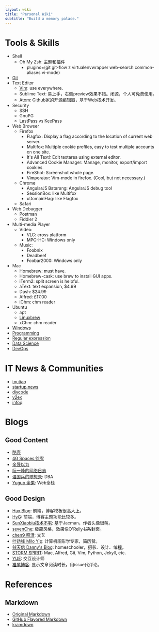 ```yaml
---
layout: wiki
title: "Personal Wiki"
subtitle: "Build a memory palace."
---
```


# Tools & Skills

* Shell
    * Oh My Zsh: 主题和插件
        * plugins=(git git-flow z virtualenvwrapper web-search common-aliases vi-mode)
* [Git](git/)
* Text Editor
    * [Vim](vim/): use everywhere.
    * Sublime Text: 易上手，右侧preview效果不错。闭源，个人可免费使用。
    * [Atom](https://atom.io/): Github家的开源编辑器，基于Web技术开发。
* Security
    * SSH
    * GnuPG
    * LastPass vs KeePass
* Web Browser
    * Firefox
        * Flagfox: Display a flag according to the location of current web server.
        * Multifox: Multiple cookie profiles, easy to test multiple accounts on one site.
        * It's All Text!: Edit textarea using external editor.
        * Advanced Cookie Manager: Manage, monitor, export/import cookies.
        * FireShot: Screenshot whole page.
        * ~~Vimperator~~: Vim-mode in firefox. (Cool, but not necessary.)
    * Chrome
        * AngularJS Batarang: AngularJS debug tool
        * SessionBox: like Multifox
        * uDomainFlag: like Flagfox
    * Safari
* Web Debugger
    * Postman
    * Fiddler 2
* Multi-media Player
    * Video:
        * VLC: cross platform
        * MPC-HC: Windows only
    * Music:
        * Foobnix
        * Deadbeef
        * Foobar2000: Windows only
* Mac
    * Homebrew: must have.
    * Homebrew-cask: use brew to install GUI apps.
    * iTerm2: split screen is helpful.
    * aText: text expansion, $4.99
    * Dash: $24.99
    * Alfred: £17.00
    * iChm: chm reader
* Ubuntu
    * apt
    * [Linuxbrew](http://linuxbrew.sh/)
    * xChm: chm reader
* [Windows](windows/)
* [Programming](programming/)
* [Regular expression](regex/)
* [Data Science](data-science/)
* [DevOps](devops/)


# IT News & Communities

* [toutiao](https://toutiao.io/)
* [startup news](http://news.dbanotes.net/)
* [diycode](https://www.diycode.cc/)
* [v2ex](https://www.v2ex.com/)
* [infoq](http://www.infoq.com/)


# Blogs

## Good Content

* [酷壳](http://coolshell.cn/)
* [4G Spaces 徐宥](http://blog.youxu.info/)
* [余晟以为](http://www.luanxiang.org/blog/)
* [阮一峰的网络日志](http://www.ruanyifeng.com/blog/)
* [温国兵的随想录](https://dbarobin.com/): DBA
* [Yuguo 余果](https://yuguo.us/): Web全栈

## Good Design

* [Hux Blog](https://huangxuan.me/): 前端，博客模板很高大上。
* [HyG](https://gaohaoyang.github.io/): 前端，博客主题功能比较多。
* [SunXiaobiu技术不宅](http://sunxiaobiu.github.io/): 基于Jacman，作者头像很萌。
* [sevenChe](http://blog.sevenche.com/): 极简风格，效果像O'Relly书系封面。
* [chen9 照澄](http://www.chen9.info/): 文艺
* [叶劲峰 Milo Yip](http://miloyip.com/cv/): 计算机图形学专家，简历赞。
* [翁天信 Danny's Blog](http://blog.dandyweng.com/): homeschooler，摄影、设计、编程。
* [STORM SPIRIT](http://wulfric.me/): Mac, Alfred, Git, Vim, Python, Jekyll, etc.
* [YUE](https://tengyue.me/): 交互设计师
* [猫尾博客](https://cattail.me/): 显示文章阅读时长，用issue代评论。


# References

## Markdown

* [Original Markdown](http://daringfireball.net/projects/markdown/syntax)
* [GitHub Flavored Markdown](https://guides.github.com/features/mastering-markdown/)
* [kramdown](https://kramdown.gettalong.org/quickref.html)
